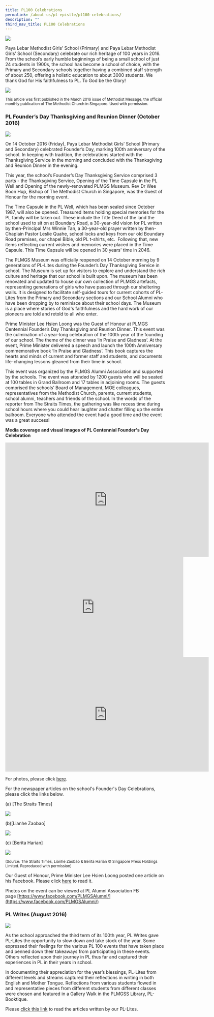 ```yaml
---
title: PL100 Celebrations
permalink: /about-us/pl-epistle/pl100-celebrations/
description: ""
third_nav_title: PL100 Celebrations
---
```

![](/images/pl100_main.png)

Paya Lebar Methodist Girls’ School (Primary) and Paya Lebar Methodist Girls’ School (Secondary) celebrate our rich heritage of 100 years in 2016.  From the school’s early humble beginnings of being a small school of just 24 students in 1900s, the school has become a school of choice, with the Primary and Secondary schools together having a combined staff strength of about 250, offering a holistic education to about 3000 students. We thank God for His faithfulness to PL. To God be the Glory!

![](/images/pl100_celebrates_mm_article.jpeg)

<small>This article was first published in the March 2016 issue of Methodist Message, the official monthly publication of The Methodist Church in Singapore. Used with permission. </small>

### PL Founder’s Day Thanksgiving and Reunion Dinner (October 2016)

![](/images/pl100_founders_day_web.jpg)

On 14 October 2016 (Friday), Paya Lebar Methodist Girls’ School (Primary and Secondary) celebrated Founder’s Day, marking 100th anniversary of the school. In keeping with tradition, the celebrations started with the Thanksgiving Service in the morning and concluded with the Thanksgiving and Reunion Dinner in the evening.     

  

This year, the school’s Founder’s Day Thanksgiving Service comprised 3 parts - the Thanksgiving Service, Opening of the Time Capsule in the PL Well and Opening of the newly–renovated PLMGS Museum. Rev Dr Wee Boon Hup, Bishop of The Methodist Church in Singapore, was the Guest of Honour for the morning event.   

  

The Time Capsule in the PL Well, which has been sealed since October 1987, will also be opened. Treasured items holding special memories for the PL family will be taken out. These include the Title Deed of the land the school used to sit on at Boundary Road, a 30-year-old vision for PL written by then-Principal Mrs Winnie Tan, a 30-year-old prayer written by then-Chaplain Pastor Leslie Quahe, school locks and keys from our old Boundary Road premises, our chapel Bible, old PL t-shirts, etc.  Following that, new items reflecting current wishes and memories were placed in the Time Capsule. This Time Capsule will be opened in 30 years' time in 2046.  

  

The PLMGS Museum was officially reopened on 14 October morning by 9 generations of PL-Lites during the Founder’s Day Thanksgiving Service in school. The Museum is set up for visitors to explore and understand the rich culture and heritage that our school is built upon. The museum has been renovated and updated to house our own collection of PLMGS artefacts, representing generations of girls who have passed through our sheltering walls. It is designed to facilitate self-guided tours for current cohorts of PL-Lites from the Primary and Secondary sections and our School Alumni who have been dropping by to reminisce about their school days. The Museum is a place where stories of God's faithfulness and the hard work of our pioneers are told and retold to all who enter.   

  

Prime Minister Lee Hsien Loong was the Guest of Honour at PLMGS Centennial Founder’s Day Thanksgiving and Reunion Dinner. This event was the culmination of a year-long celebration of the 100th year of the founding of our school. The theme of the dinner was ‘In Praise and Gladness’. At the event, Prime Minister delivered a speech and launch the 100th Anniversary commemorative book ‘In Praise and Gladness’. This book captures the hearts and minds of current and former staff and students, and documents life-changing lessons gleaned from their time in school.    

  

This event was organized by the PLMGS Alumni Association and supported by the schools. The event was attended by 1200 guests who will be seated at 100 tables in Grand Ballroom and 17 tables in adjoining rooms. The guests comprised the schools’ Board of Management, MOE colleagues, representatives from the Methodist Church, parents, current students, school alumni, teachers and friends of the school. In the words of the reporter from The Straits Times, the gathering was like recess time during school hours where you could hear laughter and chatter filling up the entire ballroom. Everyone who attended the event had a good time and the event was a great success!  

**Media coverage and visual images of PL Centennial Founder's Day Celebration**

<iframe title="vimeo-player" src="https://player.vimeo.com/video/197869020?h=439e862de3" width="640" height="360" frameborder="0" allowfullscreen></iframe>

<iframe src="https://www.facebook.com/plugins/video.php?href=https%3A%2F%2Fwww.facebook.com%2FPAYALEBARMGS%2Fvideos%2F1122804667808864%2F&show_text=0&width=560" width="560" height="315" style="border:none;overflow:hidden" scrolling="no" frameborder="0" allowfullscreen="true" allow="autoplay; clipboard-write; encrypted-media; picture-in-picture; web-share" allowFullScreen="true"></iframe>

<iframe title="vimeo-player" src="https://player.vimeo.com/video/197859467?h=9d826d9d1c" width="640" height="360" frameborder="0" allowfullscreen></iframe>

For photos, please click [here](https://drive.google.com/drive/folders/0B3hMZl1CMMhiU3llUXVNNzlzUW8).  

  

For the newspaper articles on the school's Founder's Day Celebrations, please click the links below.

(a) [The Straits Times]

![](/images/pl100_newspaper_st.jpeg)

(b)[Lianhe Zaobao]

![](/images/pl100_newspaper_zb.jpeg)

(c) [Berita Harian]

![](/images/pl100_newspaper_bh.jpeg)

<small>(Source: The Straits Times, Lianhe Zaobao & Berita Harian © Singapore Press Holdings Limited. Reproduced with permission)</small>

Our Guest of Honour, Prime Minister Lee Hsien Loong posted one article on his Facebook. Please click [here](https://www.facebook.com/leehsienloong/photos/?tab=album&album_id=1233126080083429) to read it.  
  
Photos on the event can be viewed at PL Alumni Association FB page [https://www.facebook.com/PLMGSAlumni/](https://www.facebook.com/PLMGSAlumni/)

### PL Writes (August 2016)

![](/images/PL%20Writes%20Banner.jpg)

As the school approached the third term of its 100th year, PL Writes gave PL-Lites the opportunity to slow down and take stock of the year. Some expressed their feelings for the various PL 100 events that have taken place and penned down their takeaways from participating in these events. Others reflected upon their journey in PL thus far and captured their experiences in PL in their years in school.  
  
  
In documenting their appreciation for the year’s blessings, PL-Lites from different levels and streams captured their reflections in writing in both English and Mother Tongue. Reflections from various students flowed in and representative pieces from different students from different classes were chosen and featured in a Gallery Walk in the PLMGSS Library, PL-Booktique.  
  
Please [click this link](https://drive.google.com/open?id=0B3hMZl1CMMhiSjVPM1VUMFIzMXc) to read the articles written by our PL-Lites.

